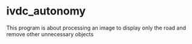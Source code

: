# ivdc_autonomy
 This program is about processing an image to display only the road and remove other unnecessary objects
